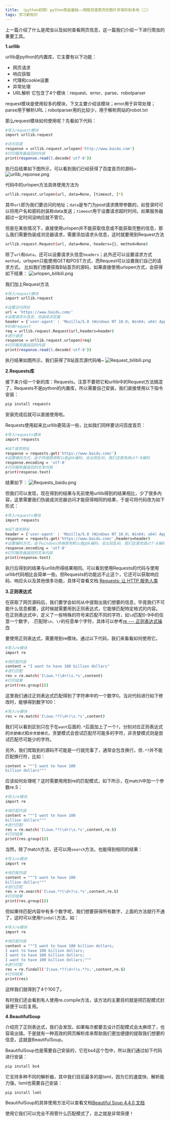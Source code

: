 ```yaml
---
title: （python初探）python爬虫基础——爬取百度首页的图片并保存到本地（二）
tags: 学习新知识
---
```


上一篇介绍了什么是爬虫以及如何查看网页信息，这一篇我们介绍一下进行爬虫的重要工具。


**1.urllib**

urllib是python的内置库，它主要有以下功能：
- 网页请求
- 响应获取
- 代理和cookie设置
- 异常处理
- URL解析
它包含了4个模块：request、error、parse、robotparser

request模块是使用较多的模块，下文主要介绍该模块；error用于异常处理；parse用于解析URL；robotparser用的比较少，用于解析网站的robot.txt

那么request模块如何使用呢？先看如下代码：
```bash
#导入request模块
import urllib.request

#访问百度
response = urllib.request.urlopen('http://www.baidu.com')
#打印服务器返回的内容
print(response.read().decode('utf-8'))
```

执行后结果如下图所示，可以看到我们已经获得了百度首页的源码~
![urllib_reponse.png](https://i.loli.net/2021/05/10/8GHhq7o9ATFw1nu.png)

代码中的urlopen方法具体使用方法为
```bash
urllib.request.urlopen(url, data=None, [timeout, ]*)
```
其中`url`即为我们要访问的地址；`data`是专门为post请求携带参数的，如登录时可以将用户名和密码封装称data发送；`timeout`用于设置请求超时时间，如果服务器超过一定时间没响应就不管它。

但是在某些情况下，直接使用urlopen并不能获取信息或不能获取完整的信息，那么我们需要伪装成浏览器请求，需要添加请求头信息，这时就要用到Request方法
```bash
urllib.request.Request(url, data=None, headers={}, method=None)
```
除了`url`和`data`，还可以设置请求头信息`headers`；此外还可以设置请求方式`method`，urlopen只能使用GET和POST方式，而Request可以设置我们自己的请求方式。
比如我们想要获取B站首页的源码，如果直接使用urlopen方式，会获得如下结果：
![urlopen_bilibili.png](https://i.loli.net/2021/05/10/4un2dLvGFUto6rs.png)

我们加上Request方法
```bash
#导入request模块
import urllib.request

#设置访问网址
url = 'https://www.baidu.com/'
#设置请求头信息，伪装成浏览器
header = {'user-agent' : 'Mozilla/5.0 (Windows NT 10.0; Win64; x64) AppleWebKit/537.36 (KHTML, like Gecko) Chrome/90.0.4430.93 Safari/537.36'}
#封装request
req = urllib.request.Request(url,headers=header)
#进行请求
response = urllib.request.urlopen(req)
#打印服务器返回的内容
print(response.read().decode('utf-8'))
```
执行结果如图所示，我们获得了B站首页源代码咯~
![Request_bilibili.png](https://i.loli.net/2021/05/10/JFoRqBXdpEcKCAL.png)

**2.Requests库**

接下来介绍一个新的库：Requests。注意不要把它和urllib中的Request方法搞混了，Requests不是python的内置库，所以需要自己安装，我们直接使用以下指令安装：
```bash
pip install requests
```
安装完成后就可以直接使用啦。

Requests使用起来比urllib更简洁一些，比如我们同样要访问百度首页：
```bash
#导入requests模块
import requests

#GET请求网址
response = requests.get('https://www.baidu.com/')
#设置编码方式，由于终端使用默认是gbk编码，会出现乱码，我们这里改成utf-8编码
response.encoding = 'utf-8'
#打印服务器返回的文本内容
print(response.text)
```
结果如下：
![Requests_baidu.png](https://i.loli.net/2021/05/10/AI4GehOnci8VN7J.png)

但我们可以发现，现在得到的结果与先前使用urllib得到的结果相比，少了很多内容，这里需要我们伪装成浏览器访问才能获得相同的结果，于是可将代码改为如下形式：
```bash
#导入requests模块
import requests

#GET请求网址
header = {'user-agent' : 'Mozilla/5.0 (Windows NT 10.0; Win64; x64) AppleWebKit/537.36 (KHTML, like Gecko) Chrome/90.0.4430.93 Safari/537.36'}
response = requests.get('https://www.baidu.com/',headers=header)
#设置编码方式，由于windows终端使用默认是gbk编码，会出现乱码，我们这里改成utf-8编码
response.encoding = 'utf-8'
#打印服务器返回的文本内容
print(response.text)
```
执行后得到的结果与urllib所得结果相同。可以看到使用Requests的代码与使用urllib代码相比会简单一些。但Requests的功能远不止这个，它还可以获取响应码、响应头以及其他很多功能，具体可查看文档
[Requests: 让 HTTP 服务人类](https://docs.python-requests.org/zh_CN/latest/)

**3.正则表达式**

在获取了网页源码后，我们要学会如何从中提取出我们想要的信息，毕竟我们不可能什么信息都要，这时候就需要用到正则表达式，它能够匹配特定格式的内容。
在正则表达式中，定义了一些特殊的符号来匹配不同的字符，如`\d`匹配0-9中的任意一个数字，`.`匹配除`\n`、`\r`的任意单个字符，具体可以参考[re --- 正则表达式操作](https://docs.python.org/zh-cn/3/library/re.html)

要使用正则表达式，需要用到re模块。通过以下代码，我们来看看如何使用它。
```bash
#导入re模块
import re

#待匹配内容
content = "I want to have 100 billion dollars"
#进行匹配
res = re.match('I\swa.*(\d+)\s.*s',content)
#打印结果
print(res.group(1))
```
这里我们通过正则表达式匹配得到了字符串中的一个数字0。当对代码进行如下修改时，能够得到数字100：
```bash
#导入re模块
res = re.match('I\swa.*?(\d+)\s.*s',content)
```
我们可以看到区别只在于在`want`后面的`.*`后面加上了一个`?`，分别对应正则表达式的`贪婪模式`和`非贪婪模式`，贪婪模式会尝试匹配尽可能多的字符，非贪婪模式则是尝试匹配尽可能少的字符。

另外，我们爬取到的源码不可能是一行就完事了，通常会包含换行，但`.*?`并不能匹配换行符，比如：
```bash
content = """I want to have 100 
billion dollars"""
```
应该如何处理呢？这时需要用用到re的匹配模式，如下所示，在match中加一个参数re.S：
```bash
#导入re模块
import re

#待匹配内容
content = """I want to have 100 
billion dollars"""
#进行匹配
res = re.match('I\swa.*?(\d+)\s.*s',content,re.S)
#打印结果
print(res.group(1))
```
当然，除了match方法，还可以用`search`方法，也能得到相同的结果：
```bash
#导入re模块
import re

#待匹配内容
content = """I want to have 100 
billion dollars"""
#进行匹配
res = re.search('I\swa.*?(\d+)\s.*s',content,re.S)
#打印结果
print(res.group(1))
```

但如果待匹配内容中有多个数字呢，我们想要获得所有数字，上面的方法就行不通了，这时可以使用`findall`方法，如：
```bash
#导入re模块
import re

#待匹配内容
content = """I want to have 100 billion dollars;
I want to have 100 billion dollars;
I want to have 100 billion dollars;
I want to have 100 billion dollars;"""
#进行匹配
res = re.findall('I\swa.*?(\d+)\s.*?s;',content,re.S)
#打印结果
print(res)
```
这样我们就得到了4个100了。

有时我们还会看到有人使用re.compile方法，该方法的主要目的就是把匹配模式封装便于以后复用。

**4.BeautifulSoup**

介绍完了正则表达式，我们会发现，如果每次都要去设计匹配模式会太麻烦了，也容易出错。于是就有一种高效的网页解析库来帮助我们更加便捷的提取我们想要的信息，这就是BeautifulSoup。

BeautifulSoup也是需要自己安装的，它在bs4这个包中，所以我们通过如下代码进行安装：
```bash
pip install bs4
```
它支持多种不同的解析器，其中我们目前最多的是lxml，因为它的速度快、解析能力强，lxml也需要自己安装：
```bash
pip install lxml
```
BeautifulSoup的具体使用方法可以查看文档[Beautiful Soup 4.4.0 文档](https://www.crummy.com/software/BeautifulSoup/bs4/doc.zh/)

使用它我们可以完全不用管什么匹配模式了，总之就是非常简便！
